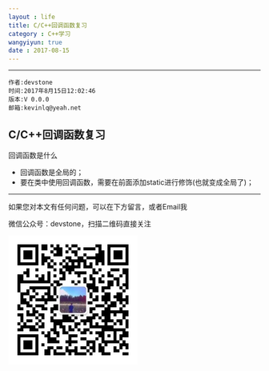 ```yaml
---
layout : life
title: C/C++回调函数复习
category : C++学习
wangyiyun: true
date : 2017-08-15
---
```


******

    作者:devstone
    时间:2017年8月15日12:02:46
    版本:V 0.0.0
    邮箱:kevinlq@yeah.net

<!-- more -->


## C/C++回调函数复习

回调函数是什么



- 回调函数是全局的；
- 要在类中使用回调函数，需要在前面添加static进行修饰(也就变成全局了)；



---

如果您对本文有任何问题，可以在下方留言，或者Email我 

微信公众号：devstone，扫描二维码直接关注

![](/res/img/blog/qrcode_for_devstone.jpg)


